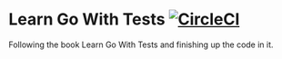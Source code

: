 # Learn Go With Tests [![CircleCI](https://circleci.com/gh/mukulrawat1986/GoTests.svg?style=svg)](https://circleci.com/gh/mukulrawat1986/GoTests)

Following the book Learn Go With Tests and finishing up the code in it.
